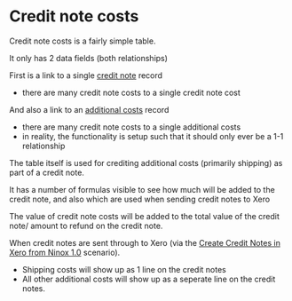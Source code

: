 # Credit note costs

Credit note costs is a fairly simple table.

It only has 2 data fields (both relationships)

First is a link to a single [credit note](creditNotes.md) record

- there are many credit note costs to a single credit note cost

And also a link to an [additional costs](additionalCosts.md) record

- there are many credit note costs to a single additional costs
- in reality, the functionality is setup such that it should only ever be a 1-1 relationship

The table itself is used for crediting additional costs (primarily shipping) as part of a credit note.

It has a number of formulas visible to see how much will be added to the credit note, and also which are used when sending credit notes to Xero

The value of credit note costs will be added to the total value of the credit note/ amount to refund on the credit note.

When credit notes are sent through to Xero (via the [Create Credit Notes in Xero from Ninox 1.0](../integromatScenarios/createCNXero.md) scenario).

- Shipping costs will show up as 1 line on the credit notes
- All other additional costs will show up as a seperate line on the credit notes.
